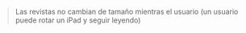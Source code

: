 >Las revistas no cambian de tamaño mientras el usuario (un usuario puede rotar un iPad y seguir leyendo)
